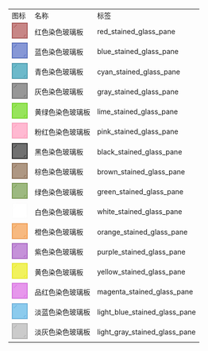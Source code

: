 <table>
	<tablebody>
		<tr>
			<td>图标</td>
			<td>名称</td>
			<td>标签</td>
		</tr>
		<tr>
			<td><img src="../../mc_icon/decorations/stained_glass_pane/red_stained_glass_pane.png"></td>
			<td>红色染色玻璃板</td>
			<td>red_stained_glass_pane</td>
		</tr>
		<tr>
			<td><img src="../../mc_icon/decorations/stained_glass_pane/blue_stained_glass_pane.png"></td>
			<td>蓝色染色玻璃板</td>
			<td>blue_stained_glass_pane</td>
		</tr>
		<tr>
			<td><img src="../../mc_icon/decorations/stained_glass_pane/cyan_stained_glass_pane.png"></td>
			<td>青色染色玻璃板</td>
			<td>cyan_stained_glass_pane</td>
		</tr>
		<tr>
			<td><img src="../../mc_icon/decorations/stained_glass_pane/gray_stained_glass_pane.png"></td>
			<td>灰色染色玻璃板</td>
			<td>gray_stained_glass_pane</td>
		</tr>
		<tr>
			<td><img src="../../mc_icon/decorations/stained_glass_pane/lime_stained_glass_pane.png"></td>
			<td>黄绿色染色玻璃板</td>
			<td>lime_stained_glass_pane</td>
		</tr>
		<tr>
			<td><img src="../../mc_icon/decorations/stained_glass_pane/pink_stained_glass_pane.png"></td>
			<td>粉红色染色玻璃板</td>
			<td>pink_stained_glass_pane</td>
		</tr>
		<tr>
			<td><img src="../../mc_icon/decorations/stained_glass_pane/black_stained_glass_pane.png"></td>
			<td>黑色染色玻璃板</td>
			<td>black_stained_glass_pane</td>
		</tr>
		<tr>
			<td><img src="../../mc_icon/decorations/stained_glass_pane/brown_stained_glass_pane.png"></td>
			<td>棕色染色玻璃板</td>
			<td>brown_stained_glass_pane</td>
		</tr>
		<tr>
			<td><img src="../../mc_icon/decorations/stained_glass_pane/green_stained_glass_pane.png"></td>
			<td>绿色染色玻璃板</td>
			<td>green_stained_glass_pane</td>
		</tr>
		<tr>
			<td><img src="../../mc_icon/decorations/stained_glass_pane/white_stained_glass_pane.png"></td>
			<td>白色染色玻璃板</td>
			<td>white_stained_glass_pane</td>
		</tr>
		<tr>
			<td><img src="../../mc_icon/decorations/stained_glass_pane/orange_stained_glass_pane.png"></td>
			<td>橙色染色玻璃板</td>
			<td>orange_stained_glass_pane</td>
		</tr>
		<tr>
			<td><img src="../../mc_icon/decorations/stained_glass_pane/purple_stained_glass_pane.png"></td>
			<td>紫色染色玻璃板</td>
			<td>purple_stained_glass_pane</td>
		</tr>
		<tr>
			<td><img src="../../mc_icon/decorations/stained_glass_pane/yellow_stained_glass_pane.png"></td>
			<td>黄色染色玻璃板</td>
			<td>yellow_stained_glass_pane</td>
		</tr>
		<tr>
			<td><img src="../../mc_icon/decorations/stained_glass_pane/magenta_stained_glass_pane.png"></td>
			<td>品红色染色玻璃板</td>
			<td>magenta_stained_glass_pane</td>
		</tr>
		<tr>
			<td><img src="../../mc_icon/decorations/stained_glass_pane/light_blue_stained_glass_pane.png"></td>
			<td>淡蓝色染色玻璃板</td>
			<td>light_blue_stained_glass_pane</td>
		</tr>
		<tr>
			<td><img src="../../mc_icon/decorations/stained_glass_pane/light_gray_stained_glass_pane.png"></td>
			<td>淡灰色染色玻璃板</td>
			<td>light_gray_stained_glass_pane</td>
		</tr>
	</tablebody>
</table>
